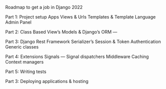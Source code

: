 Roadmap to get a job in Django 2022

Part 1:
Project setup
Apps
Views & Urls
Templates & Template Language
Admin Panel

Part 2:
Class Based View’s 
Models & Django’s ORM — 

Part 3:
Django Rest Framework
Serializer’s 
Session & Token Authentication 
Generic classes


Part 4:
Extensions
Signals — Signal dispatchers
Middleware
Caching
Context managers

Part 5:
Writing tests

Part 3:
Deploying applications & hosting